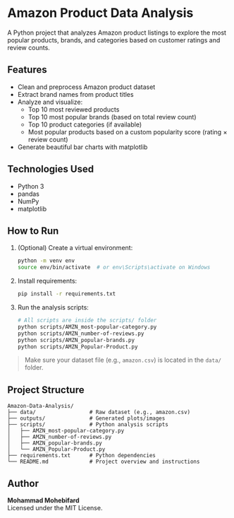 # Amazon Product Data Analysis

A Python project that analyzes Amazon product listings to explore the most popular products, brands, and categories based on customer ratings and review counts.

## Features

- Clean and preprocess Amazon product dataset
- Extract brand names from product titles
- Analyze and visualize:
  - Top 10 most reviewed products
  - Top 10 most popular brands (based on total review count)
  - Top 10 product categories (if available)
  - Most popular products based on a custom popularity score (rating × review count)
- Generate beautiful bar charts with matplotlib

## Technologies Used

- Python 3
- pandas
- NumPy
- matplotlib

## How to Run

1. (Optional) Create a virtual environment:
   ```bash
   python -m venv env
   source env/bin/activate  # or env\Scripts\activate on Windows
   ```

2. Install requirements:
   ```bash
   pip install -r requirements.txt
   ```

3. Run the analysis scripts:
   ```bash
   # All scripts are inside the scripts/ folder
   python scripts/AMZN_most-popular-category.py
   python scripts/AMZN_number-of-reviews.py
   python scripts/AMZN_popular-brands.py
   python scripts/AMZN_Popular-Product.py
   ```

> Make sure your dataset file (e.g., `amazon.csv`) is located in the `data/` folder.

## Project Structure

```
Amazon-Data-Analysis/
├── data/                 # Raw dataset (e.g., amazon.csv)
├── outputs/              # Generated plots/images
├── scripts/              # Python analysis scripts
│   ├── AMZN_most-popular-category.py
│   ├── AMZN_number-of-reviews.py
│   ├── AMZN_popular-brands.py
│   └── AMZN_Popular-Product.py
├── requirements.txt      # Python dependencies
└── README.md             # Project overview and instructions
```

## Author

**Mohammad Mohebifard**  
Licensed under the MIT License.
